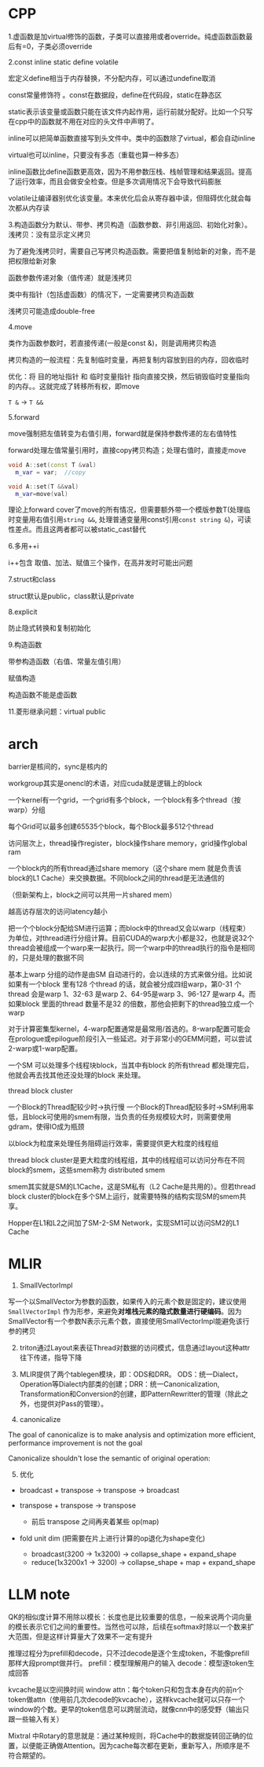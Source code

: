 # CPP

1.虚函数是加virtual修饰的函数，子类可以直接用或者override。纯虚函数函数最后有=0，子类必须override

2.const inline static define volatile

宏定义define相当于内存替换，不分配内存，可以通过undefine取消

const常量修饰符 。const在数据段，define在代码段，static在静态区

static表示该变量或函数只能在该文件内起作用，运行前就分配好。比如一个只写在cpp中的函数就不用在对应的头文件中声明了。

inline可以把简单函数直接写到头文件中。类中的函数除了virtual，都会自动inline

virtual也可以inline，只要没有多态（重载也算一种多态）

inline函数比define函数更高效，因为不用参数压栈、栈帧管理和结果返回。提高了运行效率，而且会做安全检查。但是多次调用情况下会导致代码膨胀

volatile让编译器别优化该变量。本来优化后会从寄存器中读，但阻碍优化就会每次都从内存读

3.构造函数分为默认、带参、拷贝构造（函数参数、非引用返回、初始化对象）。浅拷贝：没有显示定义拷贝

为了避免浅拷贝时，需要自己写拷贝构造函数。需要把值复制给新的对象，而不是把权限给新对象

函数参数传递对象（值传递）就是浅拷贝

类中有指针（包括虚函数）的情况下，一定需要拷贝构造函数

浅拷贝可能造成double-free

4.move

类作为函数参数时，若直接传递(一般是const &)，则是调用拷贝构造

拷贝构造的一般流程：先复制临时变量，再把复制内容放到目的内存，回收临时

优化：将 目的地址指针 和 临时变量指针  指向直接交换，然后销毁临时变量指向的内存。。这就完成了转移所有权，即move

`T &` -> `T &&`

5.forward

move强制把左值转变为右值引用，forward就是保持参数传递的左右值特性

forward处理左值常量引用时，直接copy拷贝构造；处理右值时，直接走move

```cpp
void A::set(const T &val)
  m_var = var;  //copy

void A::set(T &&val)
  m_var=move(val)
```

理论上forward cover了move的所有情况，但需要额外带一个模版参数T(处理临时变量用右值引用`string &&`, 处理普通变量用const引用`const string &`)，可读性差点。而且这两者都可以被static_cast替代

6.多用++i

i++包含 取值、加法、赋值三个操作，在高并发时可能出问题

7.struct和class

struct默认是public，class默认是private

8.explicit

防止隐式转换和复制初始化

9.构造函数

带参构造函数（右值、常量左值引用）

赋值构造

构造函数不能是虚函数

11.菱形继承问题：virtual public

# arch

barrier是核间的，sync是核内的

workgroup其实是onencl的术语，对应cuda就是逻辑上的block

一个kernel有一个grid，一个grid有多个block，一个block有多个thread（按warp）分组

每个Grid可以最多创建65535个block，每个Block最多512个thread

访问层次上，thread操作register，block操作share memory，grid操作global ram

一个block内的所有thread通过share memory（这个share mem 就是负责该block的L1 Cache）来交换数据。不同block之间的thread是无法通信的

（但新架构上，block之间可以共用一片shared mem）

越高访存层次的访问latency越小

把一个个block分配给SM进行运算；而block中的thread又会以warp（线程束）为单位，对thread进行分组计算。目前CUDA的warp大小都是32，也就是说32个thread会被组成一个warp来一起执行。同一个warp中的thread执行的指令是相同的，只是处理的数据不同

基本上warp 分组的动作是由SM 自动进行的，会以连续的方式来做分组。比如说如果有一个block 里有128 个thread 的话，就会被分成四组warp，第0-31 个thread 会是warp 1、32-63 是warp 2、64-95是warp 3、96-127 是warp 4。而如果block 里面的thread 数量不是32 的倍数，那他会把剩下的thread独立成一个warp

对于计算密集型kernel，4-warp配置通常是最常用/首选的。8-warp配置可能会在prologue或epilogue阶段引入一些延迟。对于非常小的GEMM问题，可以尝试2-warp或1-warp配置。

一个SM 可以处理多个线程块block，当其中有block 的所有thread 都处理完后，他就会再去找其他还没处理的block 来处理。

thread block cluster

一个Block的Thread配较少时->执行慢
一个Block的Thread配较多时->SM利用率低，且block可使用的smem有限，当负责的任务规模较大时，则需要使用gdram，使得IO成为瓶颈

以block为粒度来处理任务阻碍运行效率，需要提供更大粒度的线程组

thread block cluster是更大粒度的线程组，其中的线程组可以访问分布在不同block的smem，这些smem称为 distributed smem

smem其实就是SM的L1Cache，这是SM私有（L2 Cache是共用的）。但若thread block cluster的block在多个SM上运行，就需要特殊的结构实现SM的smem共享。

Hopper在L1和L2之间加了SM-2-SM Network，实现SM1可以访问SM2的L1 Cache

# MLIR

1. SmallVectorImpl

写一个以SmallVector为参数的函数，如果传入的元素个数是固定的，建议使用`SmallVectorImpl` 作为形参，来避免**对堆栈元素的隐式数量进行硬编码**。因为 SmallVector有一个参数N表示元素个数，直接使用SmallVectorImpl能避免该行参的拷贝

2. triton通过Layout来表征Thread对数据的访问模式，信息通过layout这种attr往下传递，指导下降

3. MLIR提供了两个tablegen模块，即：ODS和DRR。
ODS：统一Dialect，Operation等Dialect内部类的创建；DRR：统一Canonicalization, Transformation和Conversion的创建，即PatternRewritter的管理（除此之外，也提供对Pass的管理）。

4. canonicalize

The goal of canonicalize is to make analysis and optimization more efficient, performance improvement is not the goal

Canonicalize shouldn't lose the semantic of original operation:

5. 优化

- broadcast + transpose -> transpose -> broadcast

- transpose + transpose -> transpose
  - 前后 transpose 之间再夹着某些 op(map)

- fold unit dim (把需要在片上进行计算的op退化为shape变化)
  - broadcast(3200 -> 1x3200) -> collapse_shape + expand_shape
  - reduce(1x3200x1 -> 3200) -> collapse_shape + map + expand_shape

# LLM note

QK的相似度计算不用除以模长：长度也是比较重要的信息，一般来说两个词向量的模长表示它们之间的重要性。当然也可以除，后续在softmax时除以一个数来扩大范围，但是这样计算量大了效果不一定有提升

推理过程分为prefill和decode，只不过decode是逐个生成token，不能像prefill那样大段prompt做并行。
prefill：模型理解用户的输入
decode：模型逐token生成回答

kvcache是以空间换时间
window attn：每个token只和包含本身在内的前n个token做attn（使用前几次decode的kvcache），这样kvcache就可以只存一个window的个数。更早的token信息可以跨层流动，就像cnn中的感受野（输出只跟一些输入有关）

Mixtral 中Rotary的意思就是：通过某种规则，将Cache中的数据旋转回正确的位置，以便能正确做Attention。因为cache每次都在更新，重新写入，所顺序是不符合期望的。
